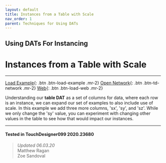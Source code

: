 ```yaml
---
layout: default
title: Instances from a Table with Scale
nav_order: 1
parent: Techniques for Using DATs
---
```


## Using DATs For Instancing
# Instances from a Table with Scale

*****

[Load Example](?remoteTox=){: .btn .btn-load-example .mr-2}
[Open Network](?openNetwork=True){: .btn .btn-td-network .mr-2}
[Web](?openInBrowser=True){: .btn .btn-load-web .mr-2}

Understanding our **table DAT** as a set of columns for data, where each row is an instance, we can expand our set of examples to also include use of scale. In this example we add three more columns, 'sx', 'sy', and 'sz'. While we only change the 'sy' value, you can experiment with changing other values in the table to see how that would impact our instances.

---

#### Tested in TouchDesigner099 2020.23680 
>*Updated 06.03.20*  
Matthew Ragan  
Zoe Sandoval  